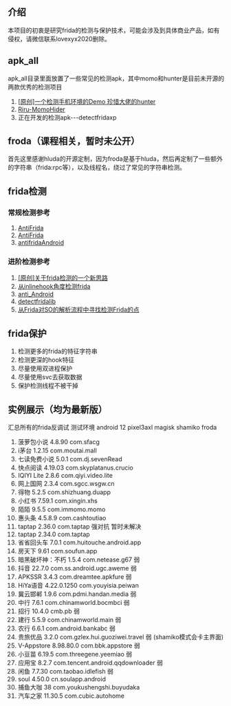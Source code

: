 ## 介绍
本项目的初衷是研究frida的检测与保护技术，可能会涉及到具体商业产品，如有侵权，请微信联系lovexyx2020删除。

## apk_all
apk_all目录里面放置了一些常见的检测apk，其中momo和hunter是目前未开源的两款优秀的检测项目

1. [[原创]一个检测手机环境的Demo 珍惜大佬的hunter](https://bbs.pediy.com/thread-274218.htm)
2. [Riru-MomoHider](https://github.com/canyie/Riru-MomoHider)
3. 正在开发的检测apk---detectfridaxp

## froda（课程相关，暂时未公开）
首先这里感谢hluda的开源定制，因为froda是基于hluda，然后再定制了一些额外的字符串（frida:rpc等），以及线程名，绕过了常见的字符串检测。

## frida检测

### 常规检测参考
1. [AntiFrida](https://github.com/qtfreet00/AntiFrida)
2. [AntiFrida](https://github.com/xxr0ss/AntiFrida)
3. [antifridaAndroid](https://github.com/emanriquez/antifridaAndroid)

### 进阶检测参考
1. [[原创]关于frida检测的一个新思路](https://bbs.pediy.com/thread-268586.htm)
2. [从inlinehook角度检测frida](https://bbs.pediy.com/thread-269862.htm)
3. [anti_Android](https://github.com/TUGOhost/anti_Android)
4. [detectfridalib](https://github.com/kumar-rahul/detectfridalib)
5. [从Frida对SO的解析流程中寻找检测Frida的点](https://mp.weixin.qq.com/s?__biz=MzIxNDcwOTcwOQ==&mid=2247492981&idx=2&sn=1337a0dd0259195efe078be55d1d4a55&chksm=97a1c1d7a0d648c14f09d0fd9a43e150f53ce79c82ab5098b7dca6cffc663ce7d32eb5a27b2e&scene=126&sessionid=1653073641&key=0a9f15bc7a0b11091058c506225c7aacc781814ef557c1c6195dacd423a4d7507afa9035592752f9405e452a884945d59fe8a303e08a2720f63543e053d51f5610aa3b9c39f4022a941e44e6a95a4e7f94a498dbe19a9910e426a2efb448776eb27f191dff8d34dd848894604e6cda8798d3d39de7b44611a7a06cc8fdf43826&ascene=1&uin=MTA3Mzc3OTIzNQ%3D%3D&devicetype=Windows+Server+2016+x64&version=6305002e&lang=zh_CN&session_us=gh_86e8b32f4148&exportkey=AScNPRbXZl0lSD8Me34jl4w%3D&acctmode=0&pass_ticket=CLipu1oc3Xo23kKaFPk9VMmJWr0KzXLDKmtoNd6o2PRzCklLCrUb3XxUITQ9X3B0&wx_header=0&fontgear=2)

## frida保护
1. 检测更多的frida的特征字符串
2. 检测更深的hook特征
3. 尽量使用双进程保护
4. 尽量使用svc去获取数据
5. 保护检测线程不被干掉

## 实例展示（均为最新版）

汇总所有的frida反调试
测试环境 android 12 pixel3axl magisk shamiko froda

1. 菠萝包小说 4.8.90 com.sfacg
2. i茅台 1.2.15 com.moutai.mall 
3. 七读免费小说 5.0.1 com.dj.sevenRead
4. 快点阅读 4.19.03 com.skyplatanus.crucio
5. IQIYI Lite 2.8.6 com.qiyi.video.lite
6. 网上国网 2.3.4 com.sgcc.wsgw.cn
7. 得物 5.2.5 com.shizhuang.duapp
8. 小红书 7.59.1 com.xingin.xhs
9. 陌陌 9.5.5 com.immomo.momo
10. 惠头条 4.5.8.9  com.cashtoutiao 
11. taptap 2.36.0 com.taptap 强对抗 暂时未解决
11. taptap 2.34.0 com.taptap 
12. 省省回头车 7.0.1 com.huitouche.android.app
13. 房天下 9.61 com.soufun.app
14. 暗黑破坏神：不朽 1.5.4 com.netease.g67 弱
15. 抖音 22.7.0 com.ss.android.ugc.aweme 弱
16. APKSSR 3.4.3 com.dreamtee.apkfure 弱
17. HiYa语音 4.22.0.1250 com.youyisia.peiwan 
18. 冀云邯郸 1.9.6 com.pdmi.handan.media 弱
19. 中行 7.6.1 com.chinamworld.bocmbci 弱
20. 招行 10.4.0 cmb.pb 弱 
21. 建行 5.5.9 com.chinamworld.main 弱
22. 农行 6.6.1 com.android.bankabc 弱
23. 贵旅优品 3.2.0 com.gzlex.hui.guoziwei.travel 弱 (shamiko模式会卡主界面)
24. V-Appstore 8.98.80.0 com.bbk.appstore 弱
25. 小豆苗 6.19.5 com.threegene.yeemiao 弱
26. 应用宝 8.2.7 com.tencent.android.qqdownloader 弱
27. 闲鱼 7.7.30 com.taobao.idlefish 弱
28. soul 4.50.0 cn.soulapp.android 
29. 捕鱼大咖 38 com.youkushengshi.buyudaka 
30. 汽车之家 11.30.5 com.cubic.autohome

